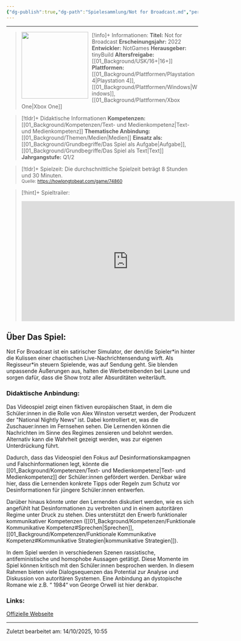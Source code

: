 ```yaml
---
{"dg-publish":true,"dg-path":"Spielesammlung/Not for Broadcast.md","permalink":"/spielesammlung/not-for-broadcast/","noteIcon":"1"}
---
```


---
>[!info]+ Informationen:
><img src="https://images.igdb.com/igdb/image/upload/t_cover_big/co5bcn.webp" style="float:left;height:175px;padding-right:10px">**Titel:** Not for Broadcast
>**Erscheinungsjahr:** 2022
>**Entwickler:** NotGames
>**Herausgeber:** tinyBuild
>**Altersfreigabe:** [[01_Background/USK/16+\|16+]]
>**Plattformen:** [[01_Background/Plattformen/Playstation 4\|Playstation 4]],[[01_Background/Plattformen/Windows\|Windows]],[[01_Background/Plattformen/Xbox One\|Xbox One]]

>[!tldr]+ Didaktische Informationen
>**Kompetenzen:** [[01_Background/Kompetenzen/Text- und Medienkompetenz\|Text- und Medienkompetenz]]
>**Thematische Anbindung:** [[01_Background/Themen/Medien\|Medien]]
>**Einsatz als:** [[01_Background/Grundbegriffe/Das Spiel als Aufgabe\|Aufgabe]],[[01_Background/Grundbegriffe/Das Spiel als Text\|Text]]
>**Jahrgangstufe:** Q1/2

>[!tldr]+ Spielzeit: 
>Die durchschnittliche Spielzeit beträgt 8 Stunden und 30 Minuten.  
><sub>Quelle: https://howlongtobeat.com/game/74860</sub>

>[!hint]+ Spieltrailer:
><iframe width="560" height="315" src="https://www.youtube.com/embed/Ey_Ips4WId8?si=29h7X8BvFeX-lK9J" title="YouTube video player" frameborder="0" allow="accelerometer; autoplay; clipboard-write; encrypted-media; gyroscope; picture-in-picture; web-share" referrerpolicy="strict-origin-when-cross-origin" allowfullscreen></iframe>


## Über Das Spiel:
Not For Broadcast ist ein satirischer Simulator, der den/die Spieler\*in hinter die Kulissen einer chaotischen Live-Nachrichtensendung wirft. Als Regisseur\*in steuern Spielende, was auf Sendung geht. Sie blenden unpassende Äußerungen aus, halten die Werbetreibenden bei Laune und sorgen dafür, dass die Show trotz aller Absurditäten weiterläuft.
### Didaktische Anbindung:
Das Videospiel zeigt einen fiktiven europäischen Staat, in dem die Schüler:innen in die Rolle von Alex Winston versetzt werden, der Produzent der "National Nightly News“ ist. Dabei kontrolliert er, was die Zuschauer:innen im Fernsehen sehen. Die Lernenden können die Nachrichten im Sinne des Regimes zensieren und belohnt  werden. Alternativ kann die Wahrheit gezeigt werden, was zur eigenen Unterdrückung führt. 

Dadurch, dass das Videospiel den Fokus auf Desinformationskampagnen und Falschinformationen legt, könnte die [[01_Background/Kompetenzen/Text- und Medienkompetenz\|Text- und Medienkompetenz]] der Schüler:innen gefördert werden. Denkbar wäre hier, dass die Lernenden  konkrete Tipps oder Regeln zum Schutz vor Desinformationen für jüngere Schüler:innen entwerfen.        

Darüber hinaus könnte unter den Lernenden diskutiert werden, wie es sich angefühlt hat Desinformationen zu verbreiten und in einem autoritären Regime unter Druck zu stehen. Dies unterstützt den Erwerb funktionaler kommunikativer Kompetenzen ([[01_Background/Kompetenzen/Funktionale Kommunikative Kompetenz#Sprechen\|Sprechen]],  [[01_Background/Kompetenzen/Funktionale Kommunikative Kompetenz#Kommunikative Strategien\|kommunikative Strategien]]).

In dem Spiel werden in verschiedenen Szenen rassistische, antifeministische und homophobe Aussagen getätigt. Diese Momente im Spiel können kritisch mit den Schüler:innen besprochen werden. In diesem Rahmen bieten viele Dialogsequenzen das Potential zur Analyse und Diskussion von autoritären Systemen. Eine Anbindung an dystopische Romane wie z.B. “ 1984“ von George Orwell ist hier denkbar.
### Links:
[Offizielle Webseite](https://www.notforbroadcastgame.com)

---
Zuletzt bearbeitet am: 14/10/2025, 10:55